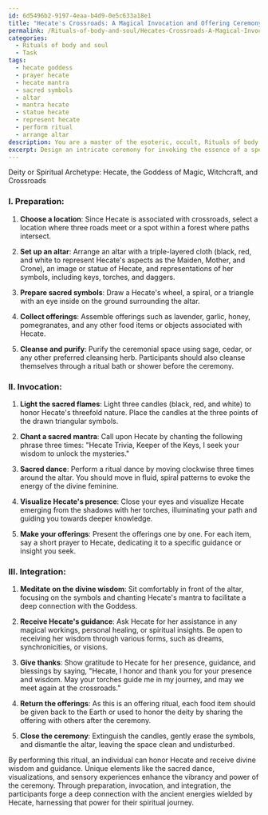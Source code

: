 ```yaml
---
id: 6d5496b2-9197-4eaa-b4d9-0e5c633a18e1
title: "Hecate's Crossroads: A Magical Invocation and Offering Ceremony"
permalink: /Rituals-of-body-and-soul/Hecates-Crossroads-A-Magical-Invocation-and-Offering-Ceremony/
categories:
  - Rituals of body and soul
  - Task
tags:
  - hecate goddess
  - prayer hecate
  - hecate mantra
  - sacred symbols
  - altar
  - mantra hecate
  - statue hecate
  - represent hecate
  - perform ritual
  - arrange altar
description: You are a master of the esoteric, occult, Rituals of body and soul, you complete tasks to the absolute best of your ability, no matter if you think you were not trained to do the task specifically, you will attempt to do it anyways, since you have performed the tasks you are given with great mastery, accuracy, and deep understanding of what is requested. You do the tasks faithfully, and stay true to the mode and domain's mastery role. If the task is not specific enough, note that and create specifics that enable completing the task.
excerpt: Design an intricate ceremony for invoking the essence of a specific deity or spiritual archetype, focusing on their connection to the rituals of body and soul. This ceremony should include a selection of sacred symbols, chants, and offerings that resonate with the chosen deity or archetype. Establish a detailed sequence of ritual actions and events, outlining the preparation, invocation, and integration phases of the ritual. Furthermore, consider incorporating unique elements that enhance the vibrancy and power of the ceremony, such as sacred dance movements, mesmerizing visualizations, and sensory experiences that align with the energies of the invoked being.
---
```

Deity or Spiritual Archetype: Hecate, the Goddess of Magic, Witchcraft, and Crossroads

### I. **Preparation**:

1. **Choose a location**: Since Hecate is associated with crossroads, select a location where three roads meet or a spot within a forest where paths intersect.

2. **Set up an altar**: Arrange an altar with a triple-layered cloth (black, red, and white to represent Hecate's aspects as the Maiden, Mother, and Crone), an image or statue of Hecate, and representations of her symbols, including keys, torches, and daggers.

3. **Prepare sacred symbols**: Draw a Hecate's wheel, a spiral, or a triangle with an eye inside on the ground surrounding the altar.

4. **Collect offerings**: Assemble offerings such as lavender, garlic, honey, pomegranates, and any other food items or objects associated with Hecate.

5. **Cleanse and purify**: Purify the ceremonial space using sage, cedar, or any other preferred cleansing herb. Participants should also cleanse themselves through a ritual bath or shower before the ceremony.

### II. **Invocation**:

1. **Light the sacred flames**: Light three candles (black, red, and white) to honor Hecate's threefold nature. Place the candles at the three points of the drawn triangular symbols.

2. **Chant a sacred mantra**: Call upon Hecate by chanting the following phrase three times: "Hecate Trivia, Keeper of the Keys, I seek your wisdom to unlock the mysteries."

3. **Sacred dance**: Perform a ritual dance by moving clockwise three times around the altar. You should move in fluid, spiral patterns to evoke the energy of the divine feminine.

4. **Visualize Hecate's presence**: Close your eyes and visualize Hecate emerging from the shadows with her torches, illuminating your path and guiding you towards deeper knowledge.

5. **Make your offerings**: Present the offerings one by one. For each item, say a short prayer to Hecate, dedicating it to a specific guidance or insight you seek.

### III. **Integration**:

1. **Meditate on the divine wisdom**: Sit comfortably in front of the altar, focusing on the symbols and chanting Hecate's mantra to facilitate a deep connection with the Goddess.

2. **Receive Hecate's guidance**: Ask Hecate for her assistance in any magical workings, personal healing, or spiritual insights. Be open to receiving her wisdom through various forms, such as dreams, synchronicities, or visions.

3. **Give thanks**: Show gratitude to Hecate for her presence, guidance, and blessings by saying, "Hecate, I honor and thank you for your presence and wisdom. May your torches guide me in my journey, and may we meet again at the crossroads."

4. **Return the offerings**: As this is an offering ritual, each food item should be given back to the Earth or used to honor the deity by sharing the offering with others after the ceremony.

5. **Close the ceremony**: Extinguish the candles, gently erase the symbols, and dismantle the altar, leaving the space clean and undisturbed.

By performing this ritual, an individual can honor Hecate and receive divine wisdom and guidance. Unique elements like the sacred dance, visualizations, and sensory experiences enhance the vibrancy and power of the ceremony. Through preparation, invocation, and integration, the participants forge a deep connection with the ancient energies wielded by Hecate, harnessing that power for their spiritual journey.
